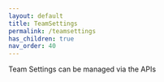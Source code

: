 ```yaml
---
layout: default
title: TeamSettings
permalink: /teamsettings
has_children: true
nav_order: 40
---
```


Team Settings can be managed via the APIs